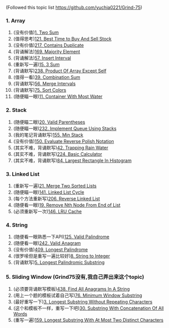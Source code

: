 (Followed this topic list https://github.com/yuchia0221/Grind-75)
### 1. Array

1.  (没有价值)[1. Two Sum](https://github.com/yuchenwang2011/Java-Practice/blob/master/1-300/1-50/1.TwoSum.java)
2.  (值得思考)[121. Best Time to Buy And Sell Stock](https://github.com/yuchenwang2011/Java-Practice/blob/master/1-300/101-150/121.BestTimeToBuyAndSellStock.java)
3.  (没有价值)[217. Contains Duplicate](https://github.com/yuchenwang2011/Java-Practice/blob/master/1-300/201-250/217.ContainsDuplicate.java)
4.  (背诵解法)[169. Majority Element](https://github.com/yuchenwang2011/Java-Practice/blob/master/1-300/151-200/169.MajorityElement.java)
5.  (背诵解法)[57. Insert Interval](https://github.com/yuchenwang2011/Java-Practice/blob/master/1-300/51-100/57.InsertInterval.java)
6.  (重新写一遍)[15. 3 Sum](https://github.com/yuchenwang2011/Java-Practice/blob/master/1-300/1-50/15.3Sum.java)
7.  (背诵默写)[238. Product Of Array Except Self](https://github.com/yuchenwang2011/Java-Practice/blob/master/1-300/201-250/238.ProductOfArrayExceptSelf.java)
8.  (值得一看)[39. Combination Sum](https://github.com/yuchenwang2011/Java-Practice/blob/master/1-300/1-50/39.CombinationSum.java)
9.  (背诵默写)[56. Merge Intervals](https://github.com/yuchenwang2011/Java-Practice/blob/master/1-300/51-100/56.MergeIntervals.java)
10. (背诵默写)[75. Sort Colors](https://github.com/yuchenwang2011/Java-Practice/blob/master/1-300/51-100/75.SortColors.java)
11. (随便瞄一眼)[11. Container With Most Water](https://github.com/yuchenwang2011/Java-Practice/blob/master/1-300/1-50/11.ContainerWIthMostWater.java)

### 2. Stack
1.  (随便瞄二眼)[20. Valid Parentheses](https://github.com/yuchenwang2011/Java-Practice/blob/master/1-300/1-50/20.ValidParentheses.java)
2.  (随便瞄一眼)[232. Implement Queue Using Stacks](https://github.com/yuchenwang2011/Java-Practice/blob/master/1-300/201-250/232.ImplementQueueUsingStacks.java)
3.  (我的笔记背诵默写)[155. Min Stack](https://github.com/yuchenwang2011/Java-Practice/blob/master/1-300/151-200/155.MinStack.java)
4.  (没有价值)[150. Evaluate Reverse Polish Notation](https://github.com/yuchenwang2011/Java-Practice/blob/master/1-300/101-150/150.EvaluateReversePolishNotation.java)
5.  (其实不难，背诵默写)[42. Trapping Rain Water](https://github.com/yuchenwang2011/Java-Practice/blob/master/1-300/1-50/42.TrappingRainWater.java)
6.  (其实不难，背诵默写)[224. Basic Calculator](https://github.com/yuchenwang2011/Java-Practice/blob/master/1-300/201-250/224.BasicCalculator.java)
7.  (其实不难，背诵默写)[84. Largest Rectangle In Histogram](https://github.com/yuchenwang2011/Java-Practice/blob/master/1-300/51-100/84.LargestRectangleInHistogram.java)

### 3. Linked List
1.  (重新写一遍)[21. Merge Two Sorted Lists](https://github.com/yuchenwang2011/Java-Practice/blob/master/1-300/1-50/21.MergeTwoSortedLists.java)
2.  (随便瞄一眼)[141. Linked List Cycle](https://github.com/yuchenwang2011/Java-Practice/blob/master/1-300/101-150/141.LinkedListCycle.java)
3.  (每个方法重新写)[206. Reverse Linked List](https://github.com/yuchenwang2011/Java-Practice/blob/master/1-300/201-250/206.ReverseLinkedList.java)
4.  (随便看一眼)[19. Remove Nth Node From End of List](https://github.com/yuchenwang2011/Java-Practice/blob/master/1-300/1-50/19.RemoveNthNodeFromEndOfList.java)
5.  (必须重新写一次)[146. LRU Cache](https://github.com/yuchenwang2011/Java-Practice/blob/master/1-300/101-150/146.LRUCache.java)

### 4. String
1.  (随便看一眼熟悉一下API)[125. Valid Palindrome](https://github.com/yuchenwang2011/Java-Practice/blob/master/1-300/101-150/125.ValidPalindrome.java)
2.  (随便看一眼)[242. Valid Anagram](https://github.com/yuchenwang2011/Java-Practice/blob/master/1-300/201-250/242.ValidAnagram.java)
3.  (没有价值)[409. Longest Palindrome](https://github.com/yuchenwang2011/Java-Practice/blob/master/301-600/401-450/409.LongestPalindrome)
4.  (很罗嗦但是重写一遍比较好)[8. String to Integer](https://github.com/yuchenwang2011/Java-Practice/blob/master/1-300/1-50/8.StringToInteger.java)
5.  (背诵默写)[5. Longest Palindromic Substring](https://github.com/yuchenwang2011/Java-Practice/blob/master/1-300/1-50/5.LongestPalindromicSubstring.java)

### 5. Sliding Window (Grind75没有,我自己弄出来这个topic)
1.  (必须要背诵默写模板)[438. Find All Anagrams In A String](https://github.com/yuchenwang2011/Java-Practice/blob/master/301-600/401-450/438.FindAllAnagramsInAString.java)
2.  (用上一个题的模板试着自己写)[76. Minimum Window Substring](https://github.com/yuchenwang2011/Java-Practice/blob/master/1-300/51-100/76.MinimumWindowSubstring.java)
3.  (最好重写一下)[3. Longest Substring Without Repeating Characters](https://github.com/yuchenwang2011/Java-Practice/blob/master/1-300/1-50/3.LongestSubstringWithoutRepeatingCharacters.java)
4.  (这个和模板不一样，重写一下吧)[30. Substring With Concatenation Of All Words](https://github.com/yuchenwang2011/Java-Practice/blob/master/1-300/1-50/30.SubstringWithConcatenationOfAllWords.java)
5.  (重写一遍)[159. Longest Substring With At Most Two Distinct Characters](https://github.com/yuchenwang2011/Java-Practice/blob/master/1-300/151-200/159.LongestSubstringWithAtMostTwoDistinctCharacters.java)
